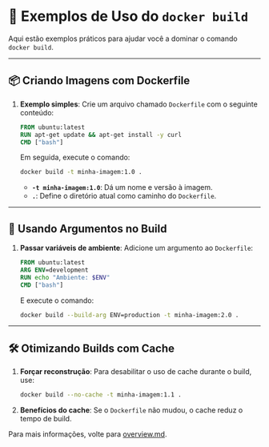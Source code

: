 # 🐳 Exemplos de Uso do `docker build`

Aqui estão exemplos práticos para ajudar você a dominar o comando `docker build`.

---

## 📦 Criando Imagens com Dockerfile

1. **Exemplo simples**:
   Crie um arquivo chamado `Dockerfile` com o seguinte conteúdo:
   ```dockerfile
   FROM ubuntu:latest
   RUN apt-get update && apt-get install -y curl
   CMD ["bash"]
   ```
   Em seguida, execute o comando:
   ```bash
   docker build -t minha-imagem:1.0 .
   ```
   - **`-t minha-imagem:1.0`**: Dá um nome e versão à imagem.
   - **`.`**: Define o diretório atual como caminho do `Dockerfile`.

---

## 🚀 Usando Argumentos no Build

1. **Passar variáveis de ambiente**:
   Adicione um argumento ao `Dockerfile`:
   ```dockerfile
   FROM ubuntu:latest
   ARG ENV=development
   RUN echo "Ambiente: $ENV"
   CMD ["bash"]
   ```
   E execute o comando:
   ```bash
   docker build --build-arg ENV=production -t minha-imagem:2.0 .
   ```

---

## 🛠️ Otimizando Builds com Cache

1. **Forçar reconstrução**:
   Para desabilitar o uso de cache durante o build, use:
   ```bash
   docker build --no-cache -t minha-imagem:1.1 .
   ```

2. **Benefícios do cache**:
   Se o `Dockerfile` não mudou, o cache reduz o tempo de build.

Para mais informações, volte para [overview.md](./overview.md).
